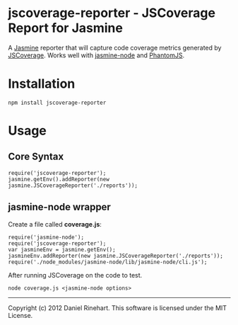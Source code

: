 # jscoverage-reporter - JSCoverage Report for Jasmine

A [Jasmine](https://github.com/pivotal/jasmine) reporter that will capture code coverage metrics generated by [JSCoverage](http://siliconforks.com/jscoverage/). Works well with [jasmine-node](https://github.com/mhevery/jasmine-node) and [PhantomJS](http://www.phantomjs.org/).

# Installation
    npm install jscoverage-reporter

# Usage

## Core Syntax

    require('jscoverage-reporter');
    jasmine.getEnv().addReporter(new jasmine.JSCoverageReporter('./reports'));

## jasmine-node wrapper
Create a file called **coverage.js**:

    require('jasmine-node');
    require('jscoverage-reporter');
    var jasmineEnv = jasmine.getEnv();
    jasmineEnv.addReporter(new jasmine.JSCoverageReporter('./reports'));
    require('./node_modules/jasmine-node/lib/jasmine-node/cli.js');

After running JSCoverage on the code to test. 

    node coverage.js <jasmine-node options>

----
Copyright (c) 2012 Daniel Rinehart. This software is licensed under the MIT License.
